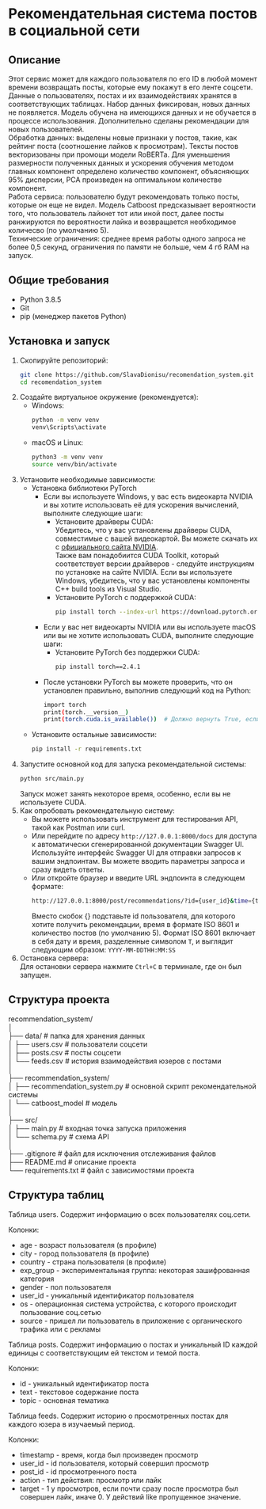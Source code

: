 # Рекомендательная система постов в социальной сети

## Описание

Этот сервис может для каждого пользователя по его ID в любой момент времени возвращать посты, которые ему покажут в его ленте соцсети.  
Данные о пользователях, постах и их взаимодействиях хранятся в соответствующих таблицах. Набор данных фиксирован, новых данных не появляется. Модель обучена на имеющихся данных и не обучается в процессе использования. Дополнительно сделаны рекомендации для новых пользователей.  
Обработка данных: выделены новые признаки у постов, такие, как рейтинг поста (соотношение лайков к просмотрам). Тексты постов векторизованы при промощи модели RoBERTa. Для уменьшения размерности полученных данных и ускорения обучения методом главных компонент определено количество компонент, объясняющих 95% дисперсии, PCA произведен на оптимальном количестве компонент.  
Работа сервиса: пользователю будут рекомендовать только посты, которые он еще не видел. Модель Catboost предсказывает вероятности того, что пользователь лайкнет тот или иной пост, далее посты ранжируются по вероятности лайка и возвращается необходимое количесво (по умолчанию 5).  
Технические ограничения: среднее время работы одного запроса не более 0,5 секунд, ограничения по памяти не больше, чем 4 гб RAM на запуск. 

## Общие требования
- Python 3.8.5
- Git
- pip (менеджер пакетов Python)

## Установка и запуск

1. Скопируйте репозиторий:
    ```bash
    git clone https://github.com/SlavaDionisu/recomendation_system.git
    cd recomendation_system
    ```
2. Создайте виртуальное окружение (рекомендуется):
    - Windows:
        ```bash
        python -m venv venv
        venv\Scripts\activate
        ```
    - macOS и Linux:
        ```bash
        python3 -m venv venv
        source venv/bin/activate
        ```
3. Установите необходимые зависимости:  
    - Установка библиотеки PyTorch
        * Если вы используете Windows, у вас есть видеокарта NVIDIA и вы хотите использовать её для ускорения вычислений, выполните следующие шаги:
            + Установите драйверы CUDA:  
            Убедитесь, что у вас установлены драйверы CUDA, совместимые с вашей видеокартой. Вы можете скачать их с [официального сайта NVIDIA](https://developer.nvidia.com/cuda-downloads).  
            Также вам понадобиится CUDA Toolkit, который соответствует версии драйверов - cледуйте инструкциям по установке на сайте NVIDIA.
            Если вы используете Windows, убедитесь, что у вас установлены компоненты C++ build tools из Visual Studio.
            + Установите PyTorch с поддержкой CUDA:  
                ```bash
                pip install torch --index-url https://download.pytorch.org/whl/cu121
                ```
        * Если у вас нет видеокарты NVIDIA или вы используете macOS или вы не хотите использовать CUDA, выполните следующие шаги:
            + Установите PyTorch без поддержки CUDA:  
                ```bash
                pip install torch==2.4.1
                ```
        * После установки PyTorch вы можете проверить, что он установлен правильно, выполнив следующий код на Python:
            ```bash
            import torch
            print(torch.__version__)
            print(torch.cuda.is_available())  # Должно вернуть True, если CUDA доступна
            ```
    - Установите остальные зависимости:
        ```bash
        pip install -r requirements.txt 
        ``` 
4. Запустите основной код для запуска рекомендательной системы:  
    ```bash
    python src/main.py
    ```
    Запуск может занять некоторое время, особенно, если вы не используете CUDA.
5. Как опробовать рекомендательную систему:
    - Вы можете использовать инструмент для тестирования API, такой как Postman или curl.
    - Или перейдите по адресу `http://127.0.0.1:8000/docs` для доступа к автоматически сгенерированной документации Swagger UI. Используйте интерфейс Swagger UI для отправки запросов к вашим эндпоинтам. Вы можете вводить параметры запроса и сразу видеть ответы.
    - Или откройте браузер и введите URL эндпоинта в следующем формате:
        ```bash
        http://127.0.0.1:8000/post/recommendations/?id={user_id}&time={time}&limit={limit}
        ```
        Вместо скобок {} подставьте id пользователя, для которого хотите получить рекомендации, время в формате ISO 8601 и количество постов (по умолчанию 5). Формат ISO 8601 включает в себя дату и время, разделенные символом `T`, и выглядит следующим образом: `YYYY-MM-DDTHH:MM:SS`
6. Остановка сервера:  
    Для остановки сервера нажмите `Ctrl+C` в терминале, где он был запущен.

## Структура проекта
recommendation_system/  
│  
├── data/                                      # папка для хранения данных  
│   ├── users.csv                              # пользователи соцсети  
│   ├── posts.csv                              # посты соцсети  
│   └── feeds.csv                              # история взаимодействия юзеров с постами  
│  
├── recommendation_system/  
│   ├── recommendation_system.py               # основной скрипт рекомендательной системы  
│   └── catboost_model                         # модель  
│  
├── src/                  
│   ├── main.py                                # входная точка запуска приложения  
│   └── schema.py                              # схема API  
│  
├── .gitignore                                 # файл для исключения отслеживания файлов  
├── README.md                                  # описание проекта  
└── requirements.txt                           # файл с зависимостями проекта  

## Структура таблиц
Таблица users. Cодержит информацию о всех пользователях соц.сети.

Колонки:
- age - возраст пользователя (в профиле)
- city - город пользователя (в профиле)
- country - страна пользователя (в профиле)
- exp_group - экспериментальная группа: некоторая зашифрованная категория
- gender - пол пользователя
- user_id - уникальный идентификатор пользователя
- os - операционная система устройства, с которого происходит пользование соц.сетью
- source - пришел ли пользователь в приложение с органического трафика или с рекламы

Таблица posts. Содержит информацию о постах и уникальный ID каждой единицы с соответствующим ей текстом и темой поста.

Колонки:
- id - уникальный идентификатор поста
- text - текстовое содержание поста
- topic - основная тематика

Таблица feeds. Содержит историю о просмотренных постах для каждого юзера в изучаемый период.

Колонки:
- timestamp - время, когда был произведен просмотр
- user_id - id пользователя, который совершил просмотр
- post_id - id просмотренного поста
- action - тип действия: просмотр или лайк
- target - 1 у просмотров, если почти сразу после просмотра был совершен лайк, иначе 0. У действий like пропущенное значение.